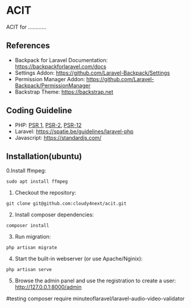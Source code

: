 # ACIT

ACIT for ............

## References

-   Backpack for Laravel Documentation: https://backpackforlaravel.com/docs
-   Settings Addon: https://github.com/Laravel-Backpack/Settings
-   Permission Manager Addon: https://github.com/Laravel-Backpack/PermissionManager
-   Backstrap Theme: https://backstrap.net

## Coding Guideline

-   PHP: [PSR 1](https://www.php-fig.org/psr/psr-1/), [PSR-2](https://www.php-fig.org/psr/psr-2/), [PSR-12](https://www.php-fig.org/psr/psr-12/)
-   Laravel: https://spatie.be/guidelines/laravel-php
-   Javascript: https://standardjs.com/

## Installation(ubuntu)

0.Install ffmpeg:

```
sudo apt install ffmpeg

```

1. Checkout the repository:

```
git clone git@github.com:cloudy4next/acit.git
```

2. Install composer dependencies:

```
composer install
```

3. Run migration:

```
php artisan migrate
```

4. Start the built-in webserver (or use Apache/Nginix):

```
php artisan serve
```

5. Browse the admin panel and use the registration to create a user: http://127.0.0.1:8000/admin

#testing
composer require minuteoflaravel/laravel-audio-video-validator
